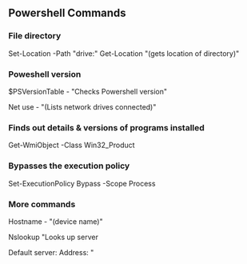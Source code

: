 ## Powershell Commands

### File directory

Set-Location -Path "drive:\"
Get-Location "(gets location of directory)"

### Poweshell version 

$PSVersionTable - "Checks Powershell version"

Net use - "(Lists network drives connected)"

### Finds out details & versions of programs installed

Get-WmiObject -Class Win32_Product

### Bypasses the execution policy

Set-ExecutionPolicy Bypass -Scope Process

### More commands
Hostname - "(device name)"

Nslookup
"Looks up server

Default server:
Address: "


